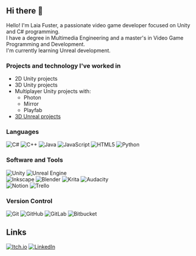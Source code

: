 ## Hi there 👋

Hello! I'm Laia Fuster, a passionate video game developer focused on Unity and C# programming.<br>
I have a degree in Multimedia Engineering and a master's in Video Game Programming and Development.<br>
I'm currently learning Unreal development.

### Projects and technology I've worked in
- 2D Unity projects
- 3D Unity projects
- Multiplayer Unity projects with:
  - Photon
  - Mirror
  - Playfab
- [3D Unreal projects](https://github.com/stars/laifusi/lists/unreal-developer-course)

### Languages
![C#](https://img.shields.io/badge/c%23-%23239120.svg?style=plastic&logo=csharp&logoColor=white)
![C++](https://img.shields.io/badge/c++-%2300599C.svg?style=plastic&logo=c%2B%2B&logoColor=white)
![Java](https://img.shields.io/badge/java-%23ED8B00.svg?style=plastic&logo=openjdk&logoColor=white)
![JavaScript](https://img.shields.io/badge/javascript-%23323330.svg?style=plastic&logo=javascript&logoColor=%23F7DF1E)
![HTML5](https://img.shields.io/badge/html5-%23E34F26.svg?style=plastic&logo=html5&logoColor=white)
![Python](https://img.shields.io/badge/python-3670A0?style=plastic&logo=python&logoColor=ffdd54)

### Software and Tools
![Unity](https://img.shields.io/badge/unity-%23000000.svg?style=plastic&logo=unity&logoColor=white)
![Unreal Engine](https://img.shields.io/badge/unrealengine-%23313131.svg?style=plastic&logo=unrealengine&logoColor=white)
<br>
![Inkscape](https://img.shields.io/badge/Inkscape-e0e0e0?style=plastic&logo=inkscape&logoColor=080A13)
![Blender](https://img.shields.io/badge/blender-%23F5792A.svg?style=plastic&logo=blender&logoColor=white)
![Krita](https://img.shields.io/badge/Krita-203759?style=plastic&logo=krita&logoColor=EEF37B)
![Audacity](https://img.shields.io/badge/Audacity-0000CC?style=plastic&logo=audacity&logoColor=white)
<br>
![Notion](https://img.shields.io/badge/Notion-%23000000.svg?style=plastic&logo=notion&logoColor=white)
![Trello](https://img.shields.io/badge/Trello-%23026AA7.svg?style=plastic&logo=Trello&logoColor=white)

### Version Control
![Git](https://img.shields.io/badge/git-%23F05033.svg?style=plastic&logo=git&logoColor=white)
![GitHub](https://img.shields.io/badge/github-%23121011.svg?style=plastic&logo=github&logoColor=white)
![GitLab](https://img.shields.io/badge/gitlab-%23181717.svg?style=plastic&logo=gitlab&logoColor=white)
![Bitbucket](https://img.shields.io/badge/bitbucket-%230047B3.svg?style=plastic&logo=bitbucket&logoColor=white)

## Links
<a href="https://laifuscor.itch.io/">![Itch.io](https://img.shields.io/badge/Itch-%23FF0B34.svg?style=for-the-badge&logo=Itch.io&logoColor=white)</a>
<a href="https://www.linkedin.com/in/laia-fuster-corral">![LinkedIn](https://img.shields.io/badge/LinkedIn-0077B5?style=for-the-badge&logo=linkedin&logoColor=white)</a>
<!--<a href="mailto:laia.fustercorral@gmail.com">![laia.fustercorral@gmail.com](https://img.shields.io/badge/Gmail-D14836?style=plastic&logo=gmail&logoColor=white)</a>-->

<!--![Top Langs](https://github-readme-stats.vercel.app/api/top-langs/?username=laifusi&layout=compact)-->





<!--
**laifusi/laifusi** is a ✨ _special_ ✨ repository because its `README.md` (this file) appears on your GitHub profile.

Here are some ideas to get you started:

- 🔭 I’m currently working on ...
- 🌱 I’m currently learning ...
- 👯 I’m looking to collaborate on ...
- 🤔 I’m looking for help with ...
- 💬 Ask me about ...
- 📫 How to reach me: ...
- 😄 Pronouns: ...
- ⚡ Fun fact: ...
-->
